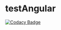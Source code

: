 # testAngular

[![Codacy Badge](https://app.codacy.com/project/badge/Grade/39a8b1513ac64034bd6ccc93fdd19597)](https://www.codacy.com?utm_source=github.com&amp;utm_medium=referral&amp;utm_content=F0urchette/test-angular&amp;utm_campaign=Badge_Grade)
